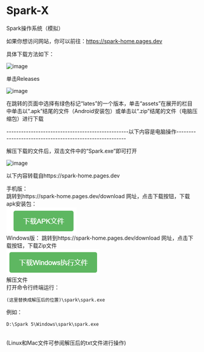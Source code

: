 # Spark-X
Spark操作系统（模拟）

如果你想访问网站，你可以前往：https://spark-home.pages.dev

具体下载方法如下：

![image](https://github.com/chaibingkun2023/Spark-X/blob/main/%E5%86%85%E9%83%A8%E6%96%87%E4%BB%B6/%E5%B1%8F%E5%B9%95%E6%88%AA%E5%9B%BE%202024-07-27%20113935.png)

单击Releases

![image](https://github.com/chaibingkun2023/Spark-X/blob/main/%E5%86%85%E9%83%A8%E6%96%87%E4%BB%B6/%E5%B1%8F%E5%B9%95%E6%88%AA%E5%9B%BE%202024-07-27%20114139.png)

在跳转的页面中选择有绿色标记“lates”的一个版本，单击“assets”在展开的栏目中单击以“.apk”结尾的文件（Android安装包）或单击以“.zip”结尾的文件（电脑压缩包）进行下载

--------------------------------------------------以下内容是电脑操作---------------------------------------------------------

解压下载的文件后，双击文件中的“Spark.exe”即可打开

![image](https://github.com/chaibingkun2023/Spark-X/blob/main/%E5%86%85%E9%83%A8%E6%96%87%E4%BB%B6/%E5%B1%8F%E5%B9%95%E6%88%AA%E5%9B%BE%202024-07-27%20115200.png)<br>

以下内容转载自https://spark-home.pages.dev<br>

手机版：<br>
跳转到https://spark-home.pages.dev/download  网址，点击下载按钮，下载apk安装包：<br>
![image](https://github.com/Chai-Bing-Kun/SP-HTML/blob/main/img/apk%E4%B8%8B%E8%BD%BD%E4%BB%8B%E7%BB%8D.png)<br>
Windows版：
跳转到https://spark-home.pages.dev/download  网址，点击下载按钮，下载Zip文件<br>
![image](https://github.com/Chai-Bing-Kun/SP-HTML/blob/main/img/Windows%E4%B8%8B%E8%BD%BD%E4%BB%8B%E7%BB%8D.png)<br>
解压文件<br>
打开命令行终端运行：

```
(这里替换成解压后的位置)\spark\spark.exe
```

例如：

```
D:\Spark 5\Windows\spark\spark.exe
```

<br>(Linux和Mac文件可参阅解压后的txt文件进行操作)
